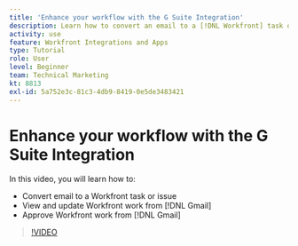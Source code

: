 ```yaml
---
title: 'Enhance your workflow with the G Suite Integration'
description: Learn how to convert an email to a [!DNL Workfront] task or issue, view and update [!DNL Workfront] work from Gmail, and approve [!DNL Workfront] work from Gmail.
activity: use
feature: Workfront Integrations and Apps
type: Tutorial
role: User
level: Beginner
team: Technical Marketing
kt: 8813
exl-id: 5a752e3c-81c3-4db9-8419-0e5de3483421
---
```

# Enhance your workflow with the G Suite Integration

In this video, you will learn how to:

* Convert email to a Workfront task or issue
* View and update Workfront work from [!DNL Gmail]
* Approve Workfront work from [!DNL Gmail]

>[!VIDEO](https://video.tv.adobe.com/v/335114/?quality=12)
